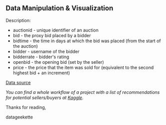 ## Data Manipulation & Visualization

Description:
- auctionid  - unique identifier of an auction
- bid        - the proxy bid placed by a bidder
- bidtime    - the time in days at which the bid was placed (from the start of the auction)
- bidder     - username of the bidder
- bidderrate - bidder's rating
- openbid    - the opening bid (set by the seller)
- price      - the price that the item was sold for (equivalent to the second highest bid + an increment) 

[Data source](www.modelingonlineauctions.com/datasets)


*You can find a whole workflow of a project with a list of recommendations for potential sellers/buyers at [Kaggle](www.kaggle.com/elenapetrova/d/onlineauctions/online-auctions-dataset/data-manipulation-visualization-cartier-auctions/).*

Thanks for reading,

datageekette

